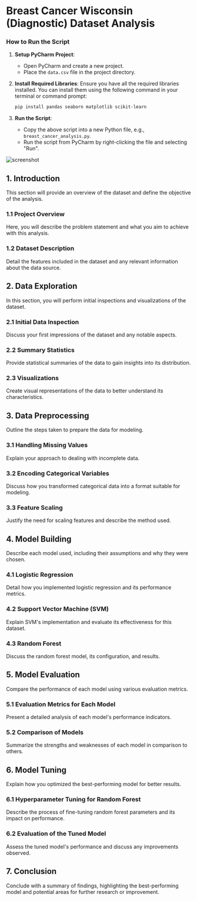 # Breast Cancer Wisconsin (Diagnostic) Dataset Analysis

### How to Run the Script

1. **Setup PyCharm Project**:
    - Open PyCharm and create a new project.
    - Place the `data.csv` file in the project directory.

2. **Install Required Libraries**:
    Ensure you have all the required libraries installed. You can install them using the following command in your terminal or command prompt:

    ```bash
    pip install pandas seaborn matplotlib scikit-learn
    ```

3. **Run the Script**:
    - Copy the above script into a new Python file, e.g., `breast_cancer_analysis.py`.
    - Run the script from PyCharm by right-clicking the file and selecting "Run".

<p><img scr="screenshot.png" alt="screenshot"></p>


## 1. Introduction
This section will provide an overview of the dataset and define the objective of the analysis.

### 1.1 Project Overview
Here, you will describe the problem statement and what you aim to achieve with this analysis.

### 1.2 Dataset Description
Detail the features included in the dataset and any relevant information about the data source.

## 2. Data Exploration
In this section, you will perform initial inspections and visualizations of the dataset.

### 2.1 Initial Data Inspection
Discuss your first impressions of the dataset and any notable aspects.

### 2.2 Summary Statistics
Provide statistical summaries of the data to gain insights into its distribution.

### 2.3 Visualizations
Create visual representations of the data to better understand its characteristics.

## 3. Data Preprocessing
Outline the steps taken to prepare the data for modeling.

### 3.1 Handling Missing Values
Explain your approach to dealing with incomplete data.

### 3.2 Encoding Categorical Variables
Discuss how you transformed categorical data into a format suitable for modeling.

### 3.3 Feature Scaling
Justify the need for scaling features and describe the method used.

## 4. Model Building
Describe each model used, including their assumptions and why they were chosen.

### 4.1 Logistic Regression
Detail how you implemented logistic regression and its performance metrics.

### 4.2 Support Vector Machine (SVM)
Explain SVM's implementation and evaluate its effectiveness for this dataset.

### 4.3 Random Forest
Discuss the random forest model, its configuration, and results.

## 5. Model Evaluation
Compare the performance of each model using various evaluation metrics.

### 5.1 Evaluation Metrics for Each Model
Present a detailed analysis of each model's performance indicators.

### 5.2 Comparison of Models
Summarize the strengths and weaknesses of each model in comparison to others.

## 6. Model Tuning
Explain how you optimized the best-performing model for better results.

### 6.1 Hyperparameter Tuning for Random Forest
Describe the process of fine-tuning random forest parameters and its impact on performance.

### 6.2 Evaluation of the Tuned Model
Assess the tuned model's performance and discuss any improvements observed.

## 7. Conclusion
Conclude with a summary of findings, highlighting the best-performing model and potential areas for further research or improvement.

